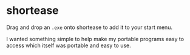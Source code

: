 # shortease

Drag and drop an `.exe` onto shortease to add it to your start menu.

I wanted something simple to help make my portable programs easy to access which itself was portable and easy to use.
